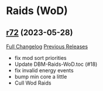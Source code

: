 # <DBM> Raids (WoD)

## [r72](https://github.com/DeadlyBossMods/DBM-WoD/tree/r72) (2023-05-28)
[Full Changelog](https://github.com/DeadlyBossMods/DBM-WoD/compare/r71...r72) [Previous Releases](https://github.com/DeadlyBossMods/DBM-WoD/releases)

- fix mod sort priorities  
- Update DBM-Raids-WoD.toc (#18)  
- fix invalid energy events  
- bump min core a little  
- Cull Wod Raids  
